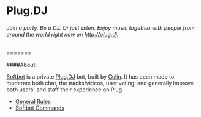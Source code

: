 Plug.DJ
=======
###### Join a party. Be a DJ. Or just listen. Enjoy music together with people from around the world right now on http://plug.dj.
=======

####About:

[Softbot](https://plug.dj/@/softbot) is a private [Plug.DJ](https://plug.dj/) bot, built by [Colin](https://plug.dj/@/colin). It has been made to moderate both chat, the tracks/videos, user voting, and generally improve both users' and staff their experience on Plug.

* [General Rules](https://github.com/Coliinnn/Plug/blob/master/Rules.md)
* [Softbot Commands](https://github.com/Colinowww/Plug/blob/master/Softbot%20Commands.md)
